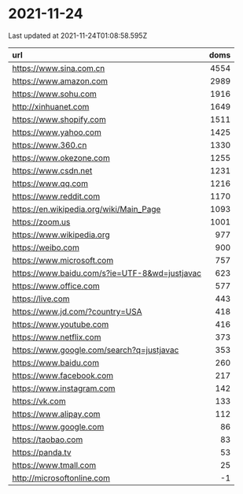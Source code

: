 # 2021-11-24

<!-- BEGIN -->
Last updated at 2021-11-24T01:08:58.595Z

url | doms
:- | -:
https://www.sina.com.cn | 4554
https://www.amazon.com | 2989
https://www.sohu.com | 1916
http://xinhuanet.com | 1649
https://www.shopify.com | 1511
https://www.yahoo.com | 1425
https://www.360.cn | 1330
https://www.okezone.com | 1255
https://www.csdn.net | 1231
https://www.qq.com | 1216
https://www.reddit.com | 1170
https://en.wikipedia.org/wiki/Main_Page | 1093
https://zoom.us | 1001
https://www.wikipedia.org | 977
https://weibo.com | 900
https://www.microsoft.com | 757
https://www.baidu.com/s?ie=UTF-8&wd=justjavac | 623
https://www.office.com | 577
https://live.com | 443
https://www.jd.com/?country=USA | 418
https://www.youtube.com | 416
https://www.netflix.com | 373
https://www.google.com/search?q=justjavac | 353
https://www.baidu.com | 260
https://www.facebook.com | 217
https://www.instagram.com | 142
https://vk.com | 133
https://www.alipay.com | 112
https://www.google.com | 86
https://taobao.com | 83
https://panda.tv | 53
https://www.tmall.com | 25
http://microsoftonline.com | -1
<!-- END -->
